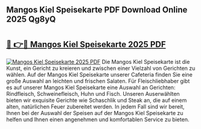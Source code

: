 ## Mangos Kiel Speisekarte PDF Download Online 2025 Qg8yQ

# <h2><a href="http://gc8806.nevu.top/?p=Mangos+Kiel+Speisekarte">🔗 👉🔴 Mangos Kiel Speisekarte 2025 PDF</a></h2>

[![Mangos Kiel Speisekarte 2025 PDF](https://i.imgur.com/dBaPXMq.png)](http://gc8806.nevu.top/?p=Mangos+Kiel+Speisekarte)
Die Mangos Kiel Speisekarte ist die Kunst, ein Gericht zu kreieren und zwischen einer Vielzahl von Gerichten zu wählen. Auf der Mangos Kiel Speisekarte unserer Cafeteria finden Sie eine große Auswahl an leichten und frischen Salaten. Für Fleischliebhaber gibt es auf unserer Mangos Kiel Speisekarte eine Auswahl an Gerichten: Rindfleisch, Schweinefleisch, Huhn und Fisch. Unseren Auserwählten bieten wir exquisite Gerichte wie Schaschlik und Steak an, die auf einem alten, natürlichen Feuer zubereitet werden. In jedem Fall sind wir bereit, Ihnen bei der Auswahl der Speisen auf der Mangos Kiel Speisekarte zu helfen und Ihnen einen angenehmen und komfortablen Service zu bieten.
